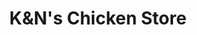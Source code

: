 ---
title: "K&N's Chicken Store"
url: /karachi/kundns-chicken-store-rashid-minhas-road/
shop: Allgemein
---